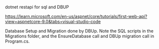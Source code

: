 dotnet restapi for sql and DBUP

https://learn.microsoft.com/en-us/aspnet/core/tutorials/first-web-api?view=aspnetcore-9.0&tabs=visual-studio-code



Database Setup and Migration done by DBUp.  Note the SQL scripts in the Migrations folder, and the EnsureDatabase call and DBUp migration call in Program.cs.  




